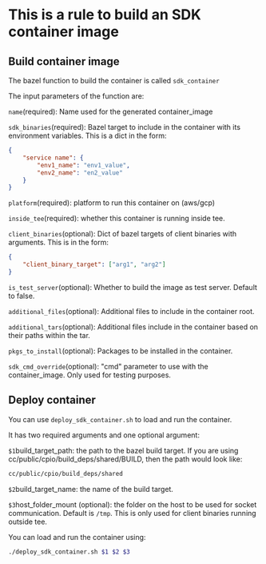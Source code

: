 # This is a rule to build an SDK container image

## Build container image

The bazel function to build the container is called `sdk_container`

The input parameters of the function are:

`name`(required): Name used for the generated container_image

`sdk_binaries`(required): Bazel target to include in the container with its environment variables.
This is a dict in the form:

```json
{
    "service name": {
        "env1_name": "env1_value",
        "env2_name": "en2_value"
    }
}
```

`platform`(required): platform to run this container on (aws/gcp)

`inside_tee`(required): whether this container is running inside tee.

`client_binaries`(optional): Dict of bazel targets of client binaries with arguments. This is in the
form:

```json
{
    "client_binary_target": ["arg1", "arg2"]
}
```

`is_test_server`(optional): Whether to build the image as test server. Default to false.

`additional_files`(optional): Additional files to include in the container root.

`additional_tars`(optional): Additional files include in the container based on their paths within
the tar.

`pkgs_to_install`(optional): Packages to be installed in the container.

`sdk_cmd_override`(optional): "cmd" parameter to use with the container_image. Only used for testing
purposes.

## Deploy container

You can use `deploy_sdk_container.sh` to load and run the container.

It has two required arguments and one optional argument:

`$1`build_target_path: the path to the bazel build target. If you are using
cc/public/cpio/build_deps/shared/BUILD, then the path would look like:

```sh
cc/public/cpio/build_deps/shared
```

`$2`build_target_name: the name of the build target.

`$3`host_folder_mount (optional): the folder on the host to be used for socket communication.
Default is `/tmp`. This is only used for client binaries running outside tee.

You can load and run the container using:

```sh
./deploy_sdk_container.sh $1 $2 $3
```
